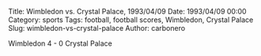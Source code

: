 Title: Wimbledon vs. Crystal Palace, 1993/04/09
Date: 1993/04/09 00:00
Category: sports
Tags: football, football scores, Wimbledon, Crystal Palace
Slug: wimbledon-vs-crystal-palace
Author: carbonero


Wimbledon 4 - 0 Crystal Palace
